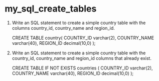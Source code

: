 # my_sql_create_tables

1. Write an SQL statement to create a simple country table with the columns country_id, country_name and region_id.

   CREATE TABLE country( 
COUNTRY_ID varchar(2),
COUNTRY_NAME varchar(40),
REGION_ID decimal(10,0)
);

3. Write an SQL statement to create a simple country table with the country_id, country_name and region_id columns that already exist.

   CREATE TABLE IF NOT EXISTS countries ( 
COUNTRY_ID varchar(2),
COUNTRY_NAME varchar(40),
REGION_ID decimal(10,0)
);


